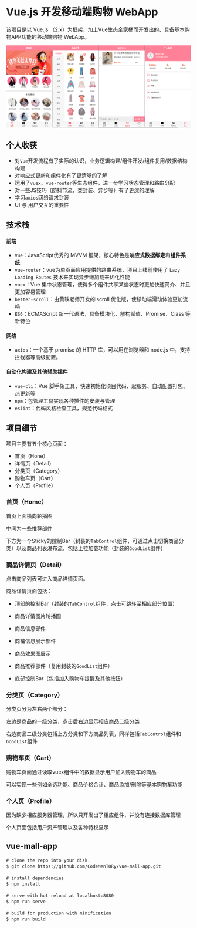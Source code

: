# Vue.js 开发移动端购物 WebApp

该项目是以 Vue.js （2.x）为框架，加上Vue生态全家桶而开发出的、具备基本购物APP功能的移动端购物 WebApp。

![图片预览](./public/image-1.png)

## 个人收获

- 对`Vue`开发流程有了实际的认识，业务逻辑构建/组件开发/组件复用/数据结构构建
- 对响应式更新和组件化有了更清晰的了解
- 运用了`vuex`、`vue-router`等生态组件，进一步学习状态管理和路由分配
- 对一些JS技巧（防抖节流、类封装、异步等）有了更深的理解
- 学习`axios`网络请求封装
- UI 与 用户交互的重要性

## 技术栈

#### 前端

- `Vue`：JavaScript优秀的 MVVM 框架，核心特色是**响应式数据绑定**和**组件系统**
- `vue-router`：vue为单页面应用提供的路由系统，项目上线前使用了 `Lazy Loading Routes` 技术来实现异步懒加载来优化性能
- `vuex`：Vue 集中状态管理，使得多个组件共享某些状态时更加快速简介、并且更加容易管理
- `better-scroll`：由黄轶老师开发的iscroll 优化版，使移动端滑动体验更加流畅
- `ES6`：ECMAScript 新一代语法，具备模块化、解构赋值、Promise、Class 等新特色

#### 网络

- `axios`：一个基于 promise 的 HTTP 库，可以用在浏览器和 node.js 中，支持拦截器等高级配置。

#### 自动化构建及其他辅助插件

- `vue-cli`：Vue 脚手架工具，快速初始化项目代码、起服务、自动配置打包、热更新等
- `npm`：包管理工具实现各种插件的安装与管理
- `eslint`：代码风格检查工具，规范代码格式

## 项目细节

项目主要有五个核心页面：

- 首页（Hone）
- 详情页（Detail）
- 分类页（Category）
- 购物车页（Cart）
- 个人页（Profile）

### 首页（Home）

首页上面横向轮播图

中间为一些推荐部件

下方为一个Sticky的控制Bar（封装的`TabControl`组件，可通过点击切换商品分类）以及商品列表瀑布流，包括上拉加载功能（封装的`GoodList`组件）

### 商品详情页（Detail）

点击商品列表可进入商品详情页面。

商品详情页面包括：

- 顶部的控制Bar（封装的`TabControl`组件，点击可跳转至相应部分位置）

- 商品详情图片轮播图
- 商品信息部件

- 商铺信息展示部件
- 商品效果图展示
- 商品推荐部件（复用封装的`GoodList`组件）

- 底部控制Bar（包括加入购物车提醒及其他按钮）

### 分类页（Category）

分类页分为左右两个部分：

左边是商品的一级分类，点击后右边显示相应商品二级分类

右边商品二级分类包括上方分类和下方商品列表，同样包括`TabControl`组件和`GoodList`组件

### 购物车页（Cart）

购物车页面通过读取vuex组件中的数据显示用户加入购物车的商品

可以实现一些例如全选功能、商品价格合计、商品添加/删除等基本购物车功能

### 个人页（Profile）

因为缺少相应服务器管理，所以只开发出了相应组件，并没有连接数据库管理

个人页面包括用户资产管理以及各种特权显示

## vue-mall-app

```
# clone the repo into your disk.
$ git clone https://github.com/CodeMenTORy/vue-mall-app.git

# install dependencies
$ npm install

# serve with hot reload at localhost:8080
$ npm run serve

# build for production with minification
$ npm run build
```


